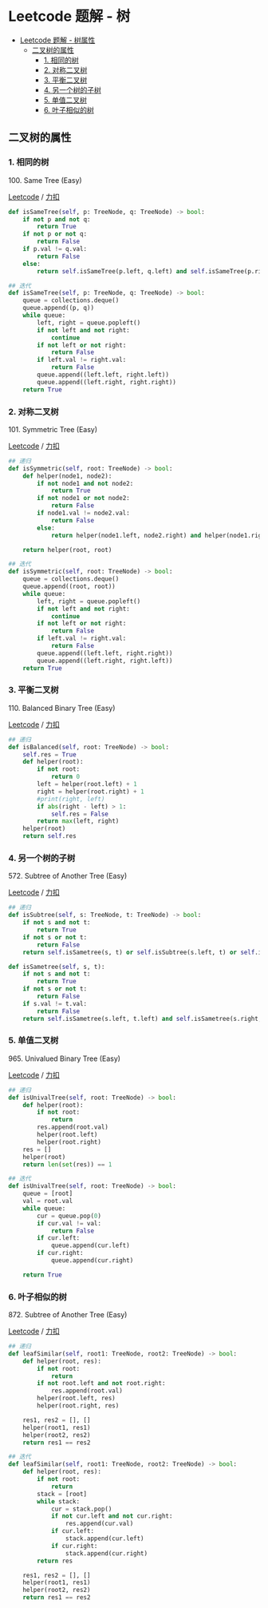 # Leetcode 题解 - 树
<!-- GFM-TOC -->
* [Leetcode 题解 - 树属性](#leetcode-题解---树属性)
    * [二叉树的属性](#二叉树的属性)
        * [1. 相同的树](#1-相同的树)
        * [2. 对称二叉树](#2-对称二叉树)
        * [3. 平衡二叉树](#3-平衡二叉树)
        * [4. 另一个树的子树](#4-另一个树的子树)
        * [5. 单值二叉树](#5-单值二叉树)
        * [6. 叶子相似的树](#6-叶子相似的树)
<!-- GFM-TOC -->

## 二叉树的属性

### 1. 相同的树

100\. Same Tree (Easy)

[Leetcode](https://leetcode.com/problems/same-tree/) / [力扣](https://leetcode-cn.com/problems/same-tree/)

```python
def isSameTree(self, p: TreeNode, q: TreeNode) -> bool:
    if not p and not q:
        return True
    if not p or not q:
        return False
    if p.val != q.val:
        return False
    else:
        return self.isSameTree(p.left, q.left) and self.isSameTree(p.right, q.right)
```

```python
## 迭代
def isSameTree(self, p: TreeNode, q: TreeNode) -> bool:
    queue = collections.deque()
    queue.append((p, q))
    while queue:
        left, right = queue.popleft()
        if not left and not right:
            continue
        if not left or not right:
            return False
        if left.val != right.val:
            return False
        queue.append((left.left, right.left))
        queue.append((left.right, right.right))
    return True
```

### 2. 对称二叉树

101\. Symmetric Tree (Easy)

[Leetcode](https://leetcode.com/problems/symmetric-tree/) / [力扣](https://leetcode-cn.com/problems/symmetric-tree/)

```python
## 递归
def isSymmetric(self, root: TreeNode) -> bool:
    def helper(node1, node2):
        if not node1 and not node2:
            return True
        if not node1 or not node2:
            return False
        if node1.val != node2.val:
            return False
        else:
            return helper(node1.left, node2.right) and helper(node1.right, node2.left)

    return helper(root, root)
```

```python
## 迭代
def isSymmetric(self, root: TreeNode) -> bool:
    queue = collections.deque()
    queue.append((root, root))
    while queue:
        left, right = queue.popleft()
        if not left and not right:
            continue
        if not left or not right:
            return False
        if left.val != right.val:
            return False
        queue.append((left.left, right.right))
        queue.append((left.right, right.left))
    return True
```

### 3. 平衡二叉树

110\. Balanced Binary Tree (Easy)

[Leetcode](https://leetcode.com/problems/balanced-binary-tree/) / [力扣](https://leetcode-cn.com/problems/balanced-binary-tree/)

```python
## 递归
def isBalanced(self, root: TreeNode) -> bool:
    self.res = True
    def helper(root):
        if not root:
            return 0
        left = helper(root.left) + 1
        right = helper(root.right) + 1
        #print(right, left)
        if abs(right - left) > 1: 
            self.res = False
        return max(left, right)
    helper(root)
    return self.res
```

### 4. 另一个树的子树

572\. Subtree of Another Tree (Easy)

[Leetcode](https://leetcode.com/problems/subtree-of-another-tree/) / [力扣](https://leetcode-cn.com/problems/subtree-of-another-tree/)

```python
## 递归
def isSubtree(self, s: TreeNode, t: TreeNode) -> bool:
    if not s and not t:
        return True
    if not s or not t:
        return False
    return self.isSametree(s, t) or self.isSubtree(s.left, t) or self.isSubtree(s.right, t)

def isSametree(self, s, t):
    if not s and not t:
        return True
    if not s or not t:
        return False
    if s.val != t.val:
        return False
    return self.isSametree(s.left, t.left) and self.isSametree(s.right, t.right)
```

### 5. 单值二叉树

965\. Univalued Binary Tree (Easy)

[Leetcode](https://leetcode.com/problems/univalued-binary-tree/submissions/) / [力扣](https://leetcode-cn.com/problems/univalued-binary-tree/submissions/)

```python
## 递归
def isUnivalTree(self, root: TreeNode) -> bool:
    def helper(root):
        if not root:
            return
        res.append(root.val)
        helper(root.left)
        helper(root.right)
    res = []
    helper(root)
    return len(set(res)) == 1
```

```python
## 迭代
def isUnivalTree(self, root: TreeNode) -> bool:
    queue = [root]
    val = root.val
    while queue:
        cur = queue.pop(0)
        if cur.val != val:
            return False
        if cur.left:
            queue.append(cur.left)
        if cur.right:
            queue.append(cur.right)

    return True
```

### 6. 叶子相似的树

872\. Subtree of Another Tree (Easy)

[Leetcode](https://leetcode.com/problems/subtree-of-another-tree/) / [力扣](https://leetcode-cn.com/problems/subtree-of-another-tree/)

```python
## 递归
def leafSimilar(self, root1: TreeNode, root2: TreeNode) -> bool:
    def helper(root, res):
        if not root:
            return
        if not root.left and not root.right:
            res.append(root.val)
        helper(root.left, res)
        helper(root.right, res)

    res1, res2 = [], []
    helper(root1, res1)
    helper(root2, res2)
    return res1 == res2
```

```python
## 迭代
def leafSimilar(self, root1: TreeNode, root2: TreeNode) -> bool:
    def helper(root, res):
        if not root:
            return
        stack = [root]
        while stack:
            cur = stack.pop()
            if not cur.left and not cur.right:
                res.append(cur.val)
            if cur.left:
                stack.append(cur.left)
            if cur.right:
                stack.append(cur.right)
        return res

    res1, res2 = [], []
    helper(root1, res1)
    helper(root2, res2)
    return res1 == res2
```
